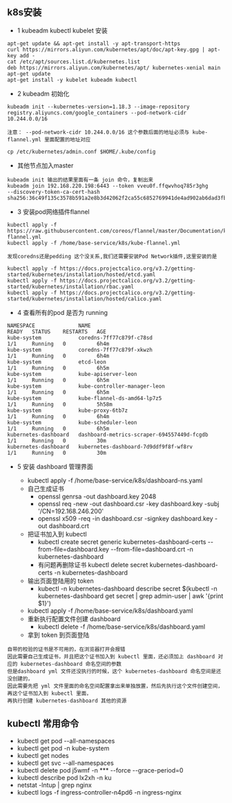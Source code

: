 ## k8s安装 

- 1 kubeadm  kubectl  kubelet 安装
```
apt-get update && apt-get install -y apt-transport-https
curl https://mirrors.aliyun.com/kubernetes/apt/doc/apt-key.gpg | apt-key add - 
cat /etc/apt/sources.list.d/kubernetes.list
deb https://mirrors.aliyun.com/kubernetes/apt/ kubernetes-xenial main
apt-get update
apt-get install -y kubelet kubeadm kubectl
```
- 2 kubeadm 初始化
```
kubeadm init --kubernetes-version=1.18.3 --image-repository registry.aliyuncs.com/google_containers --pod-network-cidr 10.244.0.0/16

注意： --pod-network-cidr 10.244.0.0/16 这个参数后面的地址必须与 kube-flannel.yml 里面配置的地址对应

cp /etc/kubernetes/admin.conf $HOME/.kube/config

```

- 其他节点加入master
```
kubeadm init 输出的结果里面有一条 join 命令，复制出来
kubeadm join 192.168.220.198:6443 --token vveu0f.ffqwvhoq785r3ghg 
--discovery-token-ca-cert-hash sha256:36c49f135c3578b591a2e8b3d42062f2ca55c6852769941de4ad902ab6dad3fb
```

- 3 安装pod网络插件flannel
```
kubectl apply -f https://raw.githubusercontent.com/coreos/flannel/master/Documentation/kube-flannel.yml
kubectl apply -f /home/base-service/k8s/kube-flannel.yml

发现coredns还是pedding 这个没关系,我们还需要安装Pod Network插件,这里安装的是

kubectl apply -f https://docs.projectcalico.org/v3.2/getting-started/kubernetes/installation/hosted/etcd.yaml
kubectl apply -f https://docs.projectcalico.org/v3.2/getting-started/kubernetes/installation/rbac.yaml
kubectl apply -f https://docs.projectcalico.org/v3.2/getting-started/kubernetes/installation/hosted/calico.yaml
```

- 4 查看所有的pod 是否为 running
```
NAMESPACE              NAME                                         READY   STATUS    RESTARTS   AGE
kube-system            coredns-7ff77c879f-c78sd                     1/1     Running   0          6h4m
kube-system            coredns-7ff77c879f-xkwzh                     1/1     Running   0          6h4m
kube-system            etcd-leon                                    1/1     Running   0          6h5m
kube-system            kube-apiserver-leon                          1/1     Running   0          6h5m
kube-system            kube-controller-manager-leon                 1/1     Running   0          6h5m
kube-system            kube-flannel-ds-amd64-lp7z5                  1/1     Running   0          5h58m
kube-system            kube-proxy-6tb7z                             1/1     Running   0          6h4m
kube-system            kube-scheduler-leon                          1/1     Running   0          6h5m
kubernetes-dashboard   dashboard-metrics-scraper-694557449d-fcgdb   1/1     Running   0          30m
kubernetes-dashboard   kubernetes-dashboard-7d9ddf9f8f-wf8rv        1/1     Running   0          30m
```

- 5 安装 dashboard 管理界面

    - kubectl apply -f /home/base-service/k8s/dashboard-ns.yaml
    - 自己生成证书
        - openssl genrsa -out dashboard.key 2048
        - openssl req -new -out dashboard.csr -key dashboard.key -subj '/CN=192.168.246.200'
        - openssl x509 -req -in dashboard.csr -signkey dashboard.key -out dashboard.crt
    - 把证书加入到 kubectl
        - kubectl create secret generic kubernetes-dashboard-certs --from-file=dashboard.key --from-file=dashboard.crt -n kubernetes-dashboard
        - 有问题再删除证书 kubectl delete secret kubernetes-dashboard-certs -n kubernetes-dashboard
    - 输出页面登陆用的 token
        - kubectl -n kubernetes-dashboard describe secret $(kubectl -n kubernetes-dashboard get secret | grep admin-user | awk '{print $1}')
    - kubectl apply -f /home/base-service/k8s/dashboard.yaml
    - 重新执行配置文件创建 dashboard
        - kubectl delete -f /home/base-service/k8s/dashboard.yaml
    - 拿到 token 到页面登陆
```
自带的校验的证书是不可用的，在浏览器打开会报错
因此需要自己生成证书，并且把这个证书加入到 kubectl 里面，还必须加上 dashboard 对应的 kubernetes-dashboard 命名空间的参数
但是dashboard yml 文件还没执行的时候，这个 kubernetes-dashboard 命名空间是还没创建的，
因此需要先把 yml 文件里面的命名空间配置拿出来单独放置，然后先执行这个文件创建空间，再这个证书加入到 kubectl 里面，
再执行创建 kubernetes-dashboard 其他的资源
```



## kubectl 常用命令
- kubectl get pod --all-namespaces
- kubectl get pod -n kube-system
- kubectl get nodes
- kubectl get svc --all-namespaces
- kubectl delete pod j5wmf -n *** --force --grace-period=0
- kubectl describe pod lx2xh -n ku
- netstat -lntup | grep nginx
- kubectl logs -f ingress-controller-n4pd6 -n ingress-nginx
